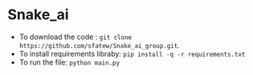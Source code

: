 # Snake_ai




* To download the code : `git clone https://github.com/sfatew/Snake_ai_group.git`.
* To install requirements libraby: `pip install -q -r requirements.txt`
* To run the file: `python main.py`
